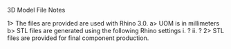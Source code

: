 3D Model File Notes


1> The files are provided are used with Rhino 3.0.
   a> UOM is in millimeters
   b> STL files are generated using the following Rhino settings
       i.  ?
      ii.  ?
2> STL files are provided for final component production.